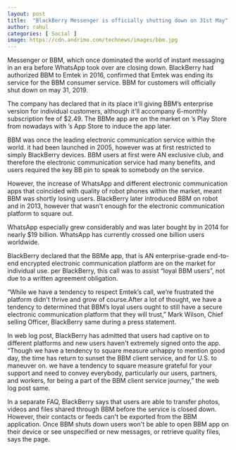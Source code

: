 ```yaml
---
layout: post
title:  "BlackBerry Messenger is officially shutting down on 31st May"
author: rahul
categories: [ Social ]
image: https://cdn.andrimo.com/technews/images/bbm.jpg
---
```


Messenger or BBM, which once dominated the world of instant messaging in an era before WhatsApp took over are closing down. BlackBerry had authorized  BBM to Emtek in 2016, confirmed that Emtek was ending its service for the BBM consumer service. BBM for customers will officially shut down on may 31, 2019.

The company has declared that in its place it'll giving BBM’s enterprise version for individual customers, although it'll accompany 6-monthly subscription fee of $2.49. The BBMe app are on the market on ’s Play Store from nowadays with ’s App Store to induce the app later.

BBM was once the leading electronic communication service within the world. it had been launched in 2005, however was at first restricted to simply BlackBerry devices. BBM users at first were AN exclusive club, and therefore the electronic communication service had many benefits, and users required the key BB pin to speak to somebody on the service.

However, the increase of WhatsApp and different electronic communication apps that coincided with quality of robot phones within the market, meant BBM was shortly losing users. BlackBerry later introduced BBM on robot and in 2013, however that wasn't enough for the electronic communication platform to square out.

WhatsApp especially grew considerably and was later bought by in 2014 for nearly $19 billion. WhatsApp has currently crossed one billion users worldwide.

BlackBerry declared that the BBMe app, that is AN enterprise-grade end-to-end encrypted electronic communication platform are on the market for individual use. per BlackBerry, this call was to assist “loyal BBM users”, not due to a written agreement obligation.

“While we have a tendency to respect Emtek’s call, we’re frustrated the platform didn't thrive and grow of course.After a lot of thought, we have a tendency to determined that BBM’s loyal users ought to still have a secure electronic communication platform that they will trust,” Mark Wilson, Chief selling Officer, BlackBerry same during a press statement.

In web log post, BlackBerry has admitted that users had captive on to different platforms and new users haven't extremely signed onto the app. “Though we have a tendency to square measure unhappy to mention good day, the time has return to sunset the BBM client service, and for U.S. to maneuver on. we have a tendency to square measure grateful for your support and need to convey everybody, particularly our users, partners, and workers, for being a part of the BBM client service journey,” the web log post same.

In a separate FAQ, BlackBerry says that users are able to transfer photos, videos and files shared through BBM before the service is closed down. However, their contacts or feeds can't be exported from the BBM application. Once BBM shuts down users won't be able to open BBM app on their device or see unspecified or new messages, or retrieve quality files, says the page.
